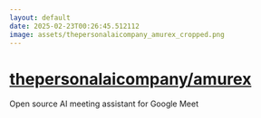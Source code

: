 ```yaml
---
layout: default
date: 2025-02-23T00:26:45.512112
image: assets/thepersonalaicompany_amurex_cropped.png
---
```


# [thepersonalaicompany/amurex](https://github.com/thepersonalaicompany/amurex)

Open source AI meeting assistant for Google Meet
